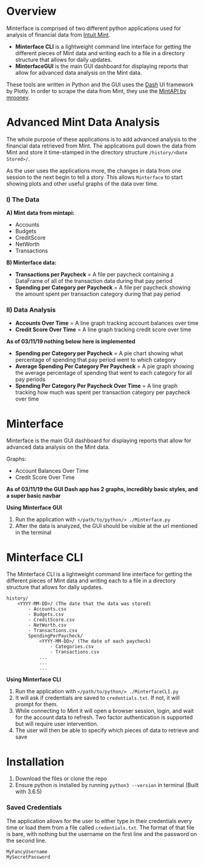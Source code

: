 # Overview

Minterface is comprised of two different python applications used for 
analysis of financial data from [Intuit Mint](https://www.mint.com/).

- **Minterface CLI** is a lightweight command line interface for getting the different pieces of Mint data
and writing each to a file in a directory structure that allows for daily updates.
- **MinterfaceGUI** is the main GUI dashboard for displaying reports that allow
for advanced data analysis on the Mint data.

These tools are written in Python and the GUI uses the [Dash](https://plot.ly/products/dash/) UI framework by Plotly.
In order to scrape the data from Mint, they use the [MintAPI by mrooney](https://github.com/mrooney/mintapi). 

# Advanced Mint Data Analysis

The whole purpose of these applications is to add advanced analysis to the financial data retrieved from Mint. 
The applications pull down the data from Mint and store it
time-stamped in the directory structure `/history/<Date Stored>/`. 

As the user uses the applications more, the changes in data from one session to the next begin to tell a story. 
This allows `Minterface` to start showing plots and other useful graphs of the data over time.

### I) The Data

**A) Mint data from mintapi:**

- Accounts
- Budgets
- CreditScore
- NetWorth
- Transactions

**B) Minterface data:**

- **Transactions per Paycheck** = A file per paycheck containing a DataFrame of
all of the transaction data during that pay period
- **Spending per Category per Paycheck** = A file per paycheck showing
the amount spent per transaction category during that pay period

### II) Data Analysis

- **Accounts Over Time** = A line graph tracking account balances over time
- **Credit Score Over Time** = A line graph tracking credit score over time

**As of 03/11/19 nothing below here is implemented**

- **Spending per Category per Paycheck** = A pie chart showing what percentage of
spending that pay period went to which category
- **Average Spending Per Category Per Paycheck** = A pie graph showing the average percentage of
spending that went to each category for all pay periods
- **Spending Per Category Per Paycheck Over Time** = A line graph tracking how much was spent
 per transaction category per paycheck over time

# Minterface

Minterface is the main GUI dashboard for displaying reports that allow
for advanced data analysis on the Mint data.

Graphs:
- Account Balances Over Time
- Credit Score Over Time

**As of 03/11/19 the GUI Dash app has 2 graphs, incredibly basic styles, and a super basic navbar**

**Using Minterface GUI**

1. Run the application with `</path/to/python/> ./Minterface.py`
1. After the data is analyzed, the GUI should be visible at the url mentioned in the terminal

# Minterface CLI

The Minterface CLI is a lightweight command line interface for getting the different pieces of Mint data
and writing each to a file in a directory structure that allows for daily updates.

```
history/
    <YYYY-MM-DD>/ (The date that the data was stored)
        - Accounts.csv
        - Budgets.csv
        - CreditScore.csv
        - NetWorth.csv
        - Transactions.csv
        SpendingPerPaycheck/
            <YYYY-MM-DD>/ (The date of each paycheck)
                - Categories.csv
                - Transactions.csv
            ...
            ...
            ...
```

**Using Minterface CLI**

1. Run the application with `</path/to/python/> ./MinterfaceCLI.py`
1. It will ask if credentials are saved to `credentials.txt`. If not, it will prompt for them.
1. While connecting to Mint it will open a browser session, login, and wait for the account data to refresh. 
Two factor authentication is supported but will require user intervention.
1. The user will then be able to specify which pieces of data to retrieve and save

# Installation

1. Download the files or clone the repo
2. Ensure python is installed by running `python3 --version` in terminal (Built with 3.6.5)

### Saved Credentials

The application allows for the user to either type in their credentials every time or
load them from a file called `credentials.txt`. 
The format of that file is bare, with nothing but the username on the first line and the password on the second line.

```
MyFancyUsername
MySecretPassword
``` 
